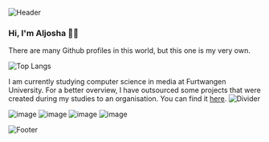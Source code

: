 ![Header](https://user-images.githubusercontent.com/12802765/141316740-a28058c2-df8e-446f-a995-f8b96d7a9df8.png)


###  Hi, I'm Aljosha 👋🏻
There are many Github profiles in this world, but this one is my very own.

![Top Langs](https://github-readme-stats.vercel.app/api/top-langs/?username=aljoshavieth&layout=compact) 

I am currently studying computer science in media at Furtwangen University. 
For a better overview, I have outsourced some projects that were created during my studies to an organisation. You can find it [here](https://github.com/aljosha-hfu).
![Divider](https://user-images.githubusercontent.com/12802765/141317037-a7a8e5d4-37ed-4492-a821-7e6d9ba4f856.png)


![image](https://img.shields.io/badge/Java-ED8B00?style=for-the-badge&logo=java&logoColor=white)
![image](https://img.shields.io/badge/C%2B%2B-00599C?style=for-the-badge&logo=c%2B%2B&logoColor=white)
![image](https://img.shields.io/badge/TypeScript-007ACC?style=for-the-badge&logo=typescript&logoColor=white)
![image](https://img.shields.io/badge/Python-3776AB?style=for-the-badge&logo=python&logoColor=white)



![Footer](https://user-images.githubusercontent.com/12802765/141317780-0475c120-e780-4c61-a369-39d6bc25a307.png)



<!--

![image](https://img.shields.io/badge/MongoDB-4EA94B?style=for-the-badge&logo=mongodb&logoColor=white)
![image](https://img.shields.io/badge/MySQL-005C84?style=for-the-badge&logo=mysql&logoColor=white)

![image](https://img.shields.io/badge/Android-3DDC84?style=for-the-badge&logo=android&logoColor=white)
![image](https://img.shields.io/badge/Bootstrap-563D7C?style=for-the-badge&logo=bootstrap&logoColor=white)
![image](https://img.shields.io/badge/Spring_Boot-F2F4F9?style=for-the-badge&logo=spring-boot
)
![image](https://img.shields.io/badge/Docker-2CA5E0?style=for-the-badge&logo=docker&logoColor=white)
![image](https://img.shields.io/badge/Selenium-43B02A?style=for-the-badge&logo=Selenium&logoColor=white)

![image](https://img.shields.io/badge/apache_maven-C71A36?style=for-the-badge&logo=apachemaven&logoColor=white)
![image](https://img.shields.io/badge/gradle-02303A?style=for-the-badge&logo=gradle&logoColor=white)

![image](https://img.shields.io/badge/Android_Studio-3DDC84?style=for-the-badge&logo=android-studio&logoColor=white)
![image](https://img.shields.io/badge/Visual_Studio_Code-0078D4?style=for-the-badge&logo=visual%20studio%20code&logoColor=white)
![image](https://img.shields.io/badge/IntelliJIDEA-000000.svg?style=for-the-badge&logo=intellij-idea&logoColor=white)
![image](https://img.shields.io/badge/CLion-000000?style=for-the-badge&logo=clion&logoColor=white)
![image](https://img.shields.io/badge/WebStorm-000000?style=for-the-badge&logo=WebStorm&logoColor=white)
![image](https://img.shields.io/badge/PyCharm-000000?style=for-the-badge&logo=PyCharm&logoColor=white)
![image](https://img.shields.io/badge/Eclipse-2C2255?style=for-the-badge&logo=eclipse&logoColor=white)



**AljoshaVieth/AljoshaVieth** is a ✨ _special_ ✨ repository because its `README.md` (this file) appears on your GitHub profile.

Here are some ideas to get you started:

- 🔭 I’m currently working on ...
- 🌱 I’m currently learning ...
- 👯 I’m looking to collaborate on ...
- 🤔 I’m looking for help with ...
- 💬 Ask me about ...
- 📫 How to reach me: ...
- 😄 Pronouns: ...
- ⚡ Fun fact: ...
-->
